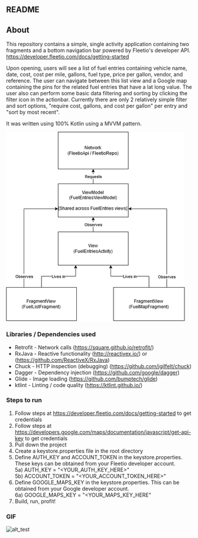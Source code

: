 ## README

## About
This repository contains a simple, single activity application containing two fragments and a bottom
navigation bar powered by Fleetio's developer API. https://developer.fleetio.com/docs/getting-started

Upon opening, users will see a list of fuel entries containing vehicle name, date, cost, cost per
mile, gallons, fuel type, price per gallon, vendor, and reference. The user can navigate between
this list view and a Google map containing the pins for the related fuel entries that have a lat long
value. The user also can perform some basic data filtering and sorting by clicking the filter icon
in the actionbar. Currently there are only 2 relatively simple filter and sort options, "require
 cost, gallons, and cost per gallon" per entry and "sort by most recent".

It was written using 100% Kotlin using a MVVM pattern.

![alt text](Fuel_Entry_Diagram_Drawio.png)

### Libraries / Dependencies used
* Retrofit - Network calls (https://square.github.io/retrofit/)
* RxJava - Reactive functionality (http://reactivex.io/) or (https://github.com/ReactiveX/RxJava)
* Chuck - HTTP inspection (debugging) (https://github.com/jgilfelt/chuck)
* Dagger - Dependency injection (https://github.com/google/dagger)
* Glide - Image loading (https://github.com/bumptech/glide)
* ktlint - Linting / code quality (https://ktlint.github.io/)

### Steps to run
1) Follow steps at https://developer.fleetio.com/docs/getting-started to get credentials
2) Follow steps at https://developers.google.com/maps/documentation/javascript/get-api-key to get credentials
3) Pull down the project
4) Create a keystore.properties file in the root directory
5) Define AUTH_KEY and ACCOUNT_TOKEN in the keystore.properties. These keys can be obtained from your Fleetio developer account. <br>
5a) AUTH_KEY = "<YOUR_AUTH_KEY_HERE>" <br>
5b) ACCOUNT_TOKEN = "<YOUR_ACCOUNT_TOKEN_HERE>" <br>
6) Define GOOGLE_MAPS_KEY in the keystore.properties. This can be obtained from your Google developer account.<br>
6a) GOOGLE_MAPS_KEY = "<YOUR_MAPS_KEY_HERE" <br>
7) Build, run, profit!

### GIF
![alt_test](fuel_entries.gif)
